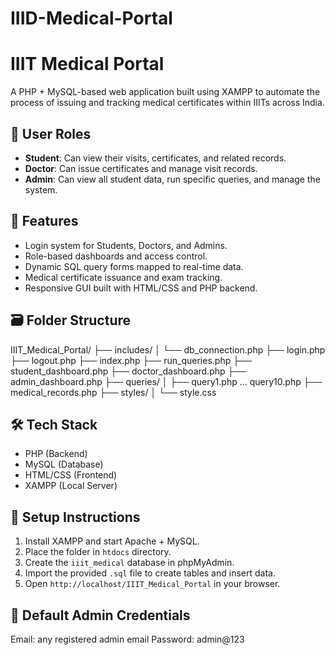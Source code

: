 # IIID-Medical-Portal
# IIIT Medical Portal

A PHP + MySQL-based web application built using XAMPP to automate the process of issuing and tracking medical certificates within IIITs across India.

## 🔐 User Roles

- **Student**: Can view their visits, certificates, and related records.
- **Doctor**: Can issue certificates and manage visit records.
- **Admin**: Can view all student data, run specific queries, and manage the system.

## 🚀 Features

- Login system for Students, Doctors, and Admins.
- Role-based dashboards and access control.
- Dynamic SQL query forms mapped to real-time data.
- Medical certificate issuance and exam tracking.
- Responsive GUI built with HTML/CSS and PHP backend.

## 🗃 Folder Structure
IIIT_Medical_Portal/
├── includes/
│ └── db_connection.php
├── login.php
├── logout.php
├── index.php
├── run_queries.php
├── student_dashboard.php
├── doctor_dashboard.php
├── admin_dashboard.php
├── queries/
│ ├── query1.php ... query10.php
├── medical_records.php
├── styles/
│ └── style.css



## 🛠️ Tech Stack

- PHP (Backend)
- MySQL (Database)
- HTML/CSS (Frontend)
- XAMPP (Local Server)

## 📝 Setup Instructions

1. Install XAMPP and start Apache + MySQL.
2. Place the folder in `htdocs` directory.
3. Create the `iiit_medical` database in phpMyAdmin.
4. Import the provided `.sql` file to create tables and insert data.
5. Open `http://localhost/IIIT_Medical_Portal` in your browser.

## 🔐 Default Admin Credentials

Email: any registered admin email
Password: admin@123
